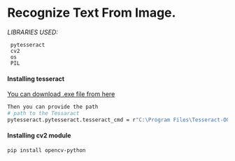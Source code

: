 # Recognize Text From Image.
_LIBRARIES USED:_
     
     pytesseract
     cv2
     os
     PIL
#### Installing tesseract
 [You can download .exe file from here](https://github.com/UB-Mannheim/tesseract/wiki)
 ```bash
Then you can provide the path 
# path to the Tessaract
pytesseract.pytesseract.tesseract_cmd = r"C:\Program Files\Tesseract-OCR\tesseract.exe"
```
#### Installing cv2 module
```bash
pip install opencv-python  
```